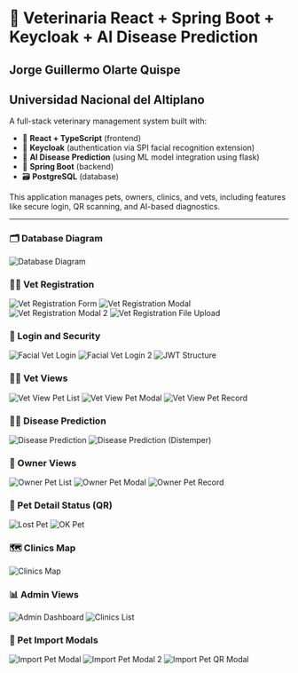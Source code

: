 
# 🐶 Veterinaria React + Spring Boot + Keycloak + AI Disease Prediction

## Jorge Guillermo Olarte Quispe
## Universidad Nacional del Altiplano


A full-stack veterinary management system built with:

- 🧠 **React + TypeScript** (frontend)
- 🔐 **Keycloak** (authentication via SPI facial recognition extension)
- 🧬 **AI Disease Prediction** (using ML model integration using flask)
- 🏥 **Spring Boot** (backend)
- 🗃️ **PostgreSQL** (database)

This application manages pets, owners, clinics, and vets, including features like secure login, QR scanning, and AI-based diagnostics.

---

### 🗂️ Database Diagram
![Database Diagram](readme-images/db_diagram.jpg)

### 🧑‍⚕️ Vet Registration
![Vet Registration Form](readme-images/vet_registration_modal_form.jpg)
![Vet Registration Modal](readme-images/vet_registration_modal.jpg)
![Vet Registration Modal 2](readme-images/vet_registration_modal2.jpg)
![Vet Registration File Upload](readme-images/vet_registration_modal_file.jpg)

### 🔐 Login and Security
![Facial Vet Login](readme-images/facial_vet_login.jpg)
![Facial Vet Login 2](readme-images/facial_vet_login2.jpg)
![JWT Structure](readme-images/jwt.jpg)





### 👩‍⚕️ Vet Views
![Vet View Pet List](readme-images/vet_view_pet_list.jpg)
![Vet View Pet Modal](readme-images/vet_view_pet_modal.jpg)
![Vet View Pet Record](readme-images/vet_view_pet_record.jpg)

### 👩‍⚕️ Disease Prediction

![Disease Prediction](readme-images/vet_view_disease_prediction.jpg)
![Disease Prediction (Distemper)](readme-images/vet_view_disease_prediction_distemper.jpg)

### 👤 Owner Views
![Owner Pet List](readme-images/owner_view_pet_list.jpg)
![Owner Pet Modal](readme-images/owner_view_pet_modal.jpg)
![Owner Pet Record](readme-images/owner_view_pet_record.jpg)


### 🐾 Pet Detail Status (QR)
![Lost Pet](readme-images/lost_pet.jpg)
![OK Pet](readme-images/ok_pet.jpg)

### 🗺️ Clinics Map
![Clinics Map](readme-images/clinics_map.jpg)


### 📊 Admin Views
![Admin Dashboard](readme-images/admin_view_dashboard.jpg)
![Clinics List](readme-images/admin_view_clinics_list.jpg)

### 🧬 Pet Import Modals
![Import Pet Modal](readme-images/import_pet_modal.jpg)
![Import Pet Modal 2](readme-images/import_pet_modal2.jpg)
![Import Pet QR Modal](readme-images/import_pet_modalQR.jpg)
